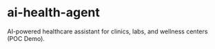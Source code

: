 # ai-health-agent
AI-powered healthcare assistant for clinics, labs, and wellness centers (POC Demo).
